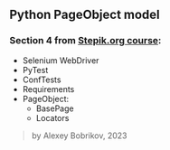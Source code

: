 ## Python PageObject model
### Section 4 from [Stepik.org course](https://stepik.org/course/575/syllabus):
- Selenium WebDriver
- PyTest
- ConfTests
- Requirements
- PageObject:
  - BasePage
  - Locators
> by Alexey Bobrikov, 2023